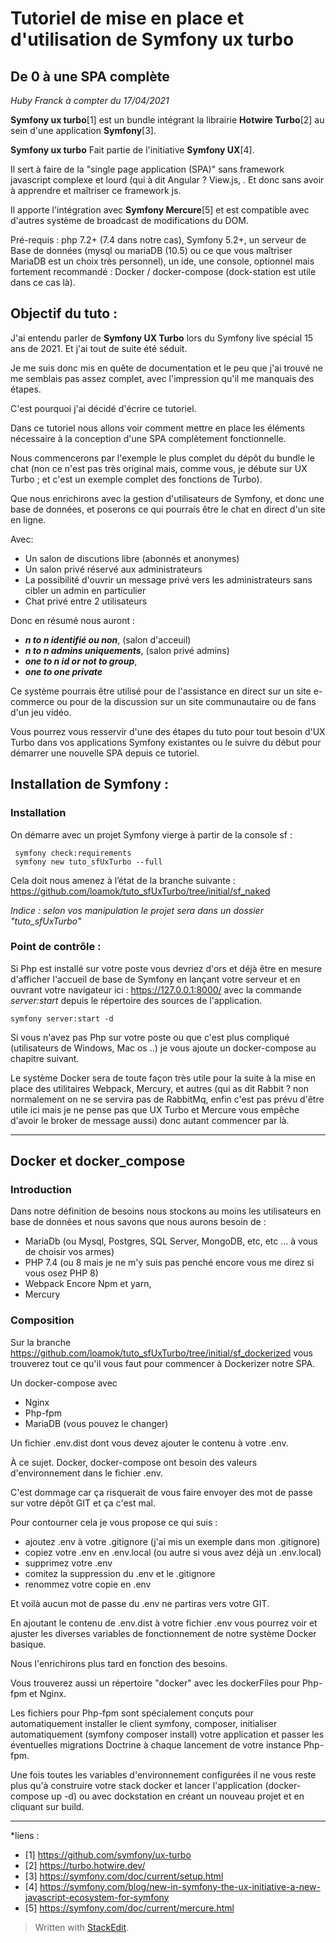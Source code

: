 # Tutoriel de mise en place et d'utilisation de Symfony ux turbo
## De 0 à une SPA complète
*Huby Franck à compter du 17/04/2021*

**Symfony ux turbo**[1] est un bundle intégrant la librairie **Hotwire Turbo**[2] au sein d'une application **Symfony**[3].

**Symfony ux turbo** Fait partie de l'initiative **Symfony UX**[4].

Il sert à faire de la "single page application (SPA)" sans framework javascript complexe et lourd (qui à dit Angular ? View.js, .
Et donc sans avoir à apprendre et maîtriser ce framework js.

Il apporte l'intégration avec **Symfony Mercure**[5] et est compatible avec d'autres système de broadcast de modifications du DOM.

Pré-requis : php 7.2+ (7.4 dans notre cas), Symfony 5.2+, un serveur de Base de données (mysql ou mariaDB (10.5) ou ce que vous maîtriser MariaDB est un choix très personnel), un ide, une console, optionnel mais fortement recommandé : Docker / docker-compose (dock-station est utile dans ce cas là).

## Objectif du tuto :

J'ai entendu parler de **Symfony UX Turbo** lors du Symfony live spécial 15 ans de 2021. Et j'ai tout de suite été séduit.

Je me suis donc mis en quête de documentation et le peu que j'ai trouvé ne me semblais pas assez complet, avec l'impression qu'il me manquais des étapes.

C'est pourquoi j'ai décidé d'écrire ce tutoriel.

Dans ce tutoriel nous allons voir comment mettre en place les éléments nécessaire à la conception d'une SPA complètement fonctionnelle.

Nous commencerons par l'exemple le plus complet du dépôt du bundle le chat (non ce n'est pas très original mais, comme vous, je débute sur UX Turbo ; et c'est un exemple complet des fonctions de Turbo).

Que nous enrichirons avec la gestion d'utilisateurs de Symfony, et donc une base de données, et poserons ce qui pourrais être le chat en direct d'un site en ligne.

Avec: 
* Un salon de discutions libre (abonnés et anonymes) 
* Un salon privé réservé aux administrateurs
* La possibilité d'ouvrir un message privé vers les administrateurs sans cibler un admin en particulier
* Chat privé entre 2 utilisateurs

Donc en résumé nous auront :
* ***n to n identifié ou non***, (salon d'acceuil)
* ***n to n admins uniquements***, (salon privé admins)
* ***one to n id or not to group***,
* ***one to one private***

Ce système pourrais être utilisé pour de l'assistance en direct sur un site e-commerce ou pour de la discussion sur un site communautaire ou de fans d'un jeu vidéo.

Vous pourrez vous resservir d'une des étapes du tuto pour tout besoin d'UX Turbo dans vos applications Symfony existantes ou le suivre du début pour démarrer une nouvelle SPA depuis ce tutoriel.

## Installation de Symfony : 
### Installation

On démarre avec un projet Symfony vierge à partir de la console sf :

     symfony check:requirements
     symfony new tuto_sfUxTurbo --full

Cela doit nous amenez à l’état de la branche suivante : 
https://github.com/loamok/tuto_sfUxTurbo/tree/initial/sf_naked

*Indice : selon vos manipulation le projet sera dans un dossier "tuto_sfUxTurbo"*

### Point de contrôle : 

Si Php est installé sur votre poste vous devriez d'ors et déjà être en mesure d'afficher l'accueil de base de Symfony en lançant votre serveur et en ouvrant votre navigateur ici : https://127.0.0.1:8000/ avec la commande *server:start* depuis le répertoire des sources de l'application.

    symfony server:start -d

Si vous n'avez pas Php sur votre poste ou que c'est plus compliqué (utilisateurs de Windows, Mac os ..) je vous ajoute un docker-compose au chapitre suivant.

Le système Docker sera de toute façon très utile pour la suite à la mise en place des utilitaires Webpack,  Mercury, et autres (qui as dit Rabbit ? non normalement on ne se servira pas de RabbitMq, enfin c'est pas prévu d'être utile ici mais je ne pense pas que UX Turbo et Mercure vous empêche d'avoir le broker de message aussi) donc autant commencer par là.

- - -
## Docker et docker_compose
### Introduction

Dans notre définition de besoins nous stockons au moins les utilisateurs en base de données et nous savons que nous aurons besoin de :
- MariaDb (ou Mysql, Postgres, SQL Server, MongoDB, etc, etc ... à vous de choisir vos armes)
- PHP 7.4 (ou 8 mais je ne m'y suis pas penché encore vous me direz si vous osez PHP 8)
- Webpack Encore Npm et yarn, 
- Mercury

### Composition

Sur la branche https://github.com/loamok/tuto_sfUxTurbo/tree/initial/sf_dockerized vous trouverez tout ce qu'il vous faut pour commencer à Dockerizer notre SPA.

Un docker-compose avec
- Nginx
- Php-fpm
- MariaDB (vous pouvez le changer)

Un fichier .env.dist dont vous devez ajouter le contenu à votre .env.

À ce sujet. Docker, docker-compose ont besoin des valeurs d'environnement dans le fichier .env.

C'est dommage car ça risquerait de vous faire envoyer des mot de passe sur votre dépôt GIT et ça c'est mal.

Pour contourner cela je vous propose ce qui suis : 
- ajoutez .env à votre .gitignore (j'ai mis un exemple dans mon .gitignore)
- copiez votre .env en .env.local (ou autre si vous avez déjà un .env.local)
- supprimez votre .env
- comitez la suppression du .env et le .gitignore
- renommez votre copie en .env

Et voilà aucun mot de passe du .env ne partiras vers votre GIT.

En ajoutant le contenu de .env.dist à votre fichier .env vous pourrez voir et ajuster les diverses variables de fonctionnement de notre système Docker basique.

Nous l'enrichirons plus tard en fonction des besoins.

Vous trouverez aussi un répertoire "docker" avec les dockerFiles pour Php-fpm et Nginx.

Les fichiers pour Php-fpm sont spécialement conçuts pour automatiquement installer le client symfony, composer, initialiser automatiquement (symfony composer install) votre application et passer les éventuelles migrations Doctrine à chaque lancement de votre instance Php-fpm.

Une fois toutes les variables d'environnement configurées il ne vous reste plus qu'à construire votre stack docker et lancer l'application (docker-compose up -d) ou avec dockstation en créant un nouveau projet et en cliquant sur build.

- - -

*liens : 
 - [1] https://github.com/symfony/ux-turbo
 - [2] https://turbo.hotwire.dev/
 - [3] https://symfony.com/doc/current/setup.html
 - [4] https://symfony.com/blog/new-in-symfony-the-ux-initiative-a-new-javascript-ecosystem-for-symfony
 - [5] https://symfony.com/doc/current/mercure.html

> Written with [StackEdit](https://stackedit.io/).
